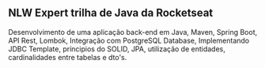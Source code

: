 ## **NLW Expert** trilha de Java da Rocketseat

 Desenvolvimento de uma aplicação back-end em Java, Maven, Spring Boot, API Rest, Lombok,
 Integração com PostgreSQL Database, Implementando JDBC Template, príncipios do SOLID, JPA, utilização de
 entidades, cardinalidades entre tabelas e dto's.
